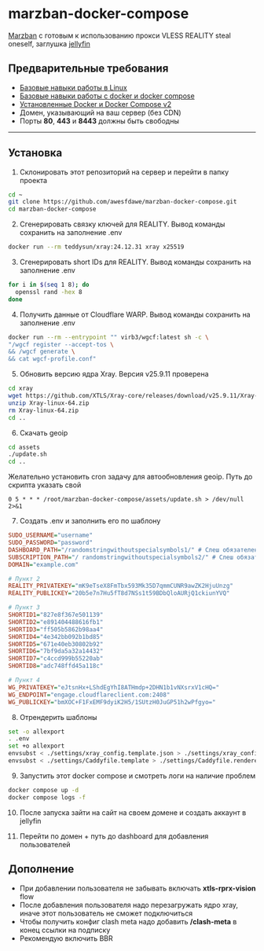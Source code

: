 # marzban-docker-compose
[Marzban](https://github.com/Gozargah/Marzban) с готовым к использованию прокси VLESS REALITY steal oneself, заглушка [jellyfin](https://jellyfin.org/)
## Предварительные требования
- [Базовые навыки работы в Linux](https://www.geeksforgeeks.org/linux-unix/linux-commands-cheat-sheet/)
- [Базовые навыки работы с docker и docker compose](https://devhints.io/docker-compose)
- [Установленные Docker и Docker Compose v2](https://docs.docker.com/engine/install/)
- Домен, указывающий на ваш сервер (без CDN)
- Порты **80**, **443** и **8443** должны быть свободны

---

## Установка

1. Склонировать этот репозиторий на сервер и перейти в папку проекта
```bash
cd ~
git clone https://github.com/awesfdawe/marzban-docker-compose.git
cd marzban-docker-compose
```

2. Сгенерировать связку ключей для REALITY. Вывод команды сохранить на заполнение .env
```bash
docker run --rm teddysun/xray:24.12.31 xray x25519
```

3. Сгенерировать short IDs для REALITY. Вывод команды сохранить на заполнение .env
```bash
for i in $(seq 1 8); do
  openssl rand -hex 8
done
```

4. Получить данные от Cloudflare WARP. Вывод команды сохранить на заполнение .env
```bash
docker run --rm --entrypoint "" virb3/wgcf:latest sh -c \
"/wgcf register --accept-tos \
&& /wgcf generate \
&& cat wgcf-profile.conf"
```

5. Обновить версию ядра Xray. Версия v25.9.11 проверена
```bash
cd xray
wget https://github.com/XTLS/Xray-core/releases/download/v25.9.11/Xray-linux-64.zip
unzip Xray-linux-64.zip
rm Xray-linux-64.zip
cd ..
```

6. Скачать geoip
```bash
cd assets
./update.sh
cd ..
```
Желательно установить cron задачу для автообновления geoip. Путь до скрипта указать свой
```cron
0 5 * * * /root/marzban-docker-compose/assets/update.sh > /dev/null 2>&1
```

7. Создать .env и заполнить его по шаблону
```ini
SUDO_USERNAME="username"
SUDO_PASSWORD="password"
DASHBOARD_PATH="/randomstringwithoutspecialsymbols1/" # Слеш обязателен в начале и в конце
SUBSCRIPTION_PATH="/ randomstringwithoutspecialsymbols2/" # Слеш обязателен в начале и в конце
DOMAIN="example.com"

# Пункт 2
REALITY_PRIVATEKEY="mK9eTseX8FmTbx593Mk35D7qmmCUNR9awZK2HjuUnzg"
REALITY_PUBLICKEY="20b5e7n7Hu5fT8d7NSs1t59BDbQloAURjQ1ckiunYVQ"

# Пункт 3
SHORTID1="827e8f367e501139"
SHORTID2="e891404488616fb1"
SHORTID3="ff505b5862b98aa4"
SHORTID4="4e342bb092b1bd85"
SHORTID5="671e40eb30802b92"
SHORTID6="7bf9da5a32a14432"
SHORTID7="c4ccd999b55220ab"
SHORTID8="adc748ffd45a118c"

# Пункт 4
WG_PRIVATEKEY="eJtsnHx+LShdEgYhI8ATHmdp+2DHN1b1vNXsrxV1cHQ="
WG_ENDPOINT="engage.cloudflareclient.com:2408"
WG_PUBLICKEY="bmXOC+F1FxEMF9dyiK2H5/1SUtzH0JuGP51h2wPfgyo="
```

8. Отрендерить шаблоны
```bash
set -o allexport
. .env
set +o allexport
envsubst < ./settings/xray_config.template.json > ./settings/xray_config.rendered.json
envsubst < ./settings/Caddyfile.template > ./settings/Caddyfile.rendered
```

9. Запустить этот docker compose и смотреть логи на наличие проблем
```bash
docker compose up -d
docker compose logs -f
```

10. После запуска зайти на сайт на своем домене и создать аккаунт в jellyfin

11. Перейти по домен + путь до dashboard для добавления пользователей

## Дополнение
- При добавлении пользователя не забывать включать **xtls-rprx-vision** flow
- После добавления пользователя надо перезагружать ядро xray, иначе этот пользователь не сможет подключиться
- Чтобы получить конфиг clash meta надо добавить **/clash-meta** в конец ссылки на подписку 
- Рекомендую включить BBR
